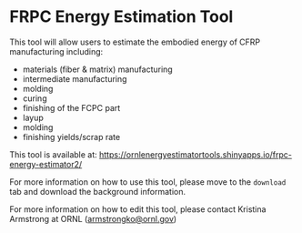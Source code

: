 # FRPC Energy Estimation Tool
This tool will allow users to estimate the embodied energy of CFRP manufacturing including: 
- materials (fiber & matrix) manufacturing
- intermediate manufacturing
- molding
- curing
- finishing of the FCPC part 
- layup
- molding
- finishing yields/scrap rate

 This tool is available at:
 https://ornlenergyestimatortools.shinyapps.io/frpc-energy-estimator2/

 For more information on how to use this tool, please move to the `download` tab and download the background information.

 For more information on how to edit this tool, please contact Kristina Armstrong at ORNL (armstrongko@ornl.gov)
